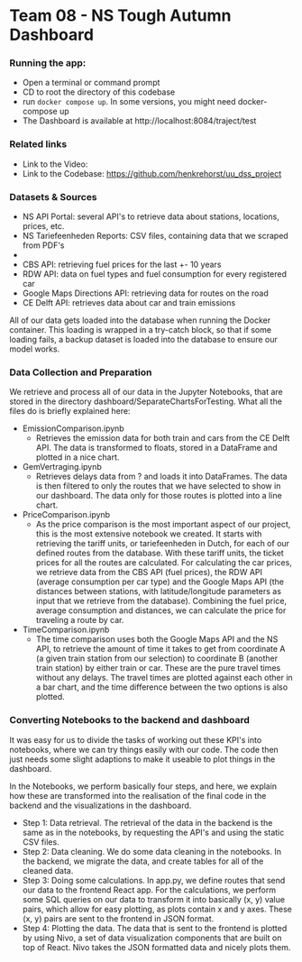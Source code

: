 # Team 08 - NS Tough Autumn Dashboard

### Running the app:
- Open a terminal or command prompt
- CD to root the directory of this codebase
- run ``docker compose up``. In some versions, you might need docker-compose up
- The Dashboard is available at http://localhost:8084/traject/test

### Related links 
- Link to the Video: 
- Link to the Codebase: https://github.com/henkrehorst/uu_dss_project

### Datasets & Sources
- NS API Portal: several API's to retrieve data about stations, locations, prices, etc.
- NS Tariefeenheden Reports: CSV files, containing data that we scraped from PDF's
- 
- CBS API: retrieving fuel prices for the last +- 10 years
- RDW API: data on fuel types and fuel consumption for every registered car
- Google Maps Directions API: retrieving data for routes on the road
- CE Delft API: retrieves data about car and train emissions

All of our data gets loaded into the database when running the Docker container. This loading is wrapped in a try-catch block, so that if some loading fails, a backup dataset is loaded into the database to ensure our model works.

### Data Collection and Preparation
We retrieve and process all of our data in the Jupyter Notebooks, that are stored in the directory dashboard/SeparateChartsForTesting. What all the files do is briefly explained here:
* EmissionComparison.ipynb
  * Retrieves the emission data for both train and cars from the CE Delft API. The data is transformed to floats, stored in a DataFrame and plotted in a nice chart.
* GemVertraging.ipynb<br>
  * Retrieves delays data from ? and loads it into DataFrames. The data is then filtered to only the routes that we have selected to show in our dashboard. The data only for those routes is plotted into a line chart.
* PriceComparison.ipynb<br>
  * As the price comparison is the most important aspect of our project, this is the most extensive notebook we created. It starts with retrieving the tariff units, or tariefeenheden in Dutch, for each of our defined routes from the database. With these tariff units, the ticket prices for all the routes are calculated. For calculating the car prices, we retrieve data from the CBS API (fuel prices), the RDW API (average consumption per car type) and the Google Maps API (the distances between stations, with latitude/longitude parameters as input that we retrieve from the database). Combining the fuel price, average consumption and distances, we can calculate the price for traveling a route by car.
* TimeComparison.ipynb<br>
  * The time comparison uses both the Google Maps API and the NS API, to retrieve the amount of time it takes to get from coordinate A (a given train station from our selection) to coordinate B (another train station) by either train or car. These are the pure travel times without any delays. The travel times are plotted against each other in a bar chart, and the time difference between the two options is also plotted.

### Converting Notebooks to the backend and dashboard
It was easy for us to divide the tasks of working out these KPI's into notebooks, where we can try things easily with our code. The code then just needs some slight adaptions to make it useable to plot things in the dashboard.

In the Notebooks, we perform basically four steps, and here, we explain how these are transformed into the realisation of the final code in the backend and the visualizations in the dashboard. <br>
* Step 1: Data retrieval. The retrieval of the data in the backend is the same as in the notebooks, by requesting the API's and using the static CSV files. 
* Step 2: Data cleaning. We do some data cleaning in the notebooks. In the backend, we migrate the data, and create tables for all of the cleaned data.
* Step 3: Doing some calculations. In app.py, we define routes that send our data to the frontend React app. For the calculations, we perform some SQL queries on our data to transform it into basically (x, y) value pairs, which allow for easy plotting, as plots contain x and y axes. These (x, y) pairs are sent to the frontend in JSON format.
* Step 4: Plotting the data. The data that is sent to the frontend is plotted by using Nivo, a set of data visualization components that are built on top of React. Nivo takes the JSON formatted data and nicely plots them.